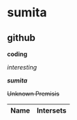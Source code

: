 # sumita 
## github
**coding**

*interesting*

***sumita***

~~Unknown Premisis~~

<!-- Tables -->
| Name | Intersets |
| ---- | ---- |
